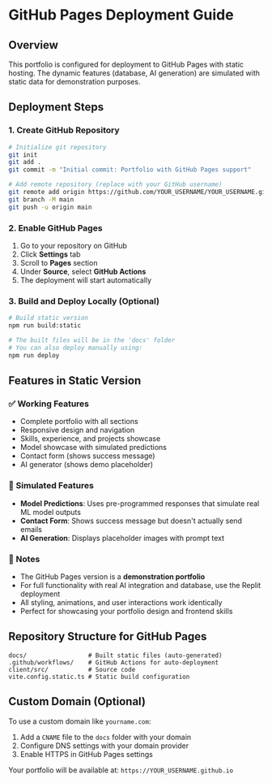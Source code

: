 # GitHub Pages Deployment Guide

## Overview
This portfolio is configured for deployment to GitHub Pages with static hosting. The dynamic features (database, AI generation) are simulated with static data for demonstration purposes.

## Deployment Steps

### 1. Create GitHub Repository
```bash
# Initialize git repository
git init
git add .
git commit -m "Initial commit: Portfolio with GitHub Pages support"

# Add remote repository (replace with your GitHub username)
git remote add origin https://github.com/YOUR_USERNAME/YOUR_USERNAME.github.io.git
git branch -M main
git push -u origin main
```

### 2. Enable GitHub Pages
1. Go to your repository on GitHub
2. Click **Settings** tab
3. Scroll to **Pages** section
4. Under **Source**, select **GitHub Actions**
5. The deployment will start automatically

### 3. Build and Deploy Locally (Optional)
```bash
# Build static version
npm run build:static

# The built files will be in the 'docs' folder
# You can also deploy manually using:
npm run deploy
```

## Features in Static Version

### ✅ Working Features
- Complete portfolio with all sections
- Responsive design and navigation
- Skills, experience, and projects showcase
- Model showcase with simulated predictions
- Contact form (shows success message)
- AI generator (shows demo placeholder)

### 🔄 Simulated Features
- **Model Predictions**: Uses pre-programmed responses that simulate real ML model outputs
- **Contact Form**: Shows success message but doesn't actually send emails
- **AI Generation**: Displays placeholder images with prompt text

### 📝 Notes
- The GitHub Pages version is a **demonstration portfolio**
- For full functionality with real AI integration and database, use the Replit deployment
- All styling, animations, and user interactions work identically
- Perfect for showcasing your portfolio design and frontend skills

## Repository Structure for GitHub Pages
```
docs/                 # Built static files (auto-generated)
.github/workflows/    # GitHub Actions for auto-deployment
client/src/           # Source code
vite.config.static.ts # Static build configuration
```

## Custom Domain (Optional)
To use a custom domain like `yourname.com`:
1. Add a `CNAME` file to the `docs` folder with your domain
2. Configure DNS settings with your domain provider
3. Enable HTTPS in GitHub Pages settings

Your portfolio will be available at: `https://YOUR_USERNAME.github.io`